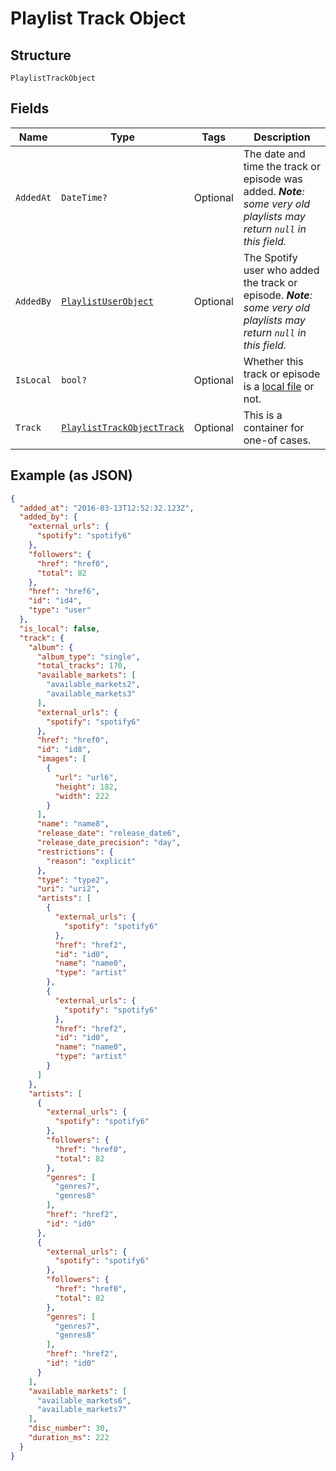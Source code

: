 
# Playlist Track Object

## Structure

`PlaylistTrackObject`

## Fields

| Name | Type | Tags | Description |
|  --- | --- | --- | --- |
| `AddedAt` | `DateTime?` | Optional | The date and time the track or episode was added. _**Note**: some very old playlists may return `null` in this field._ |
| `AddedBy` | [`PlaylistUserObject`](../../doc/models/playlist-user-object.md) | Optional | The Spotify user who added the track or episode. _**Note**: some very old playlists may return `null` in this field._ |
| `IsLocal` | `bool?` | Optional | Whether this track or episode is a [local file](/documentation/web-api/concepts/playlists/#local-files) or not. |
| `Track` | [`PlaylistTrackObjectTrack`](../../doc/models/containers/playlist-track-object-track.md) | Optional | This is a container for one-of cases. |

## Example (as JSON)

```json
{
  "added_at": "2016-03-13T12:52:32.123Z",
  "added_by": {
    "external_urls": {
      "spotify": "spotify6"
    },
    "followers": {
      "href": "href0",
      "total": 82
    },
    "href": "href6",
    "id": "id4",
    "type": "user"
  },
  "is_local": false,
  "track": {
    "album": {
      "album_type": "single",
      "total_tracks": 170,
      "available_markets": [
        "available_markets2",
        "available_markets3"
      ],
      "external_urls": {
        "spotify": "spotify6"
      },
      "href": "href0",
      "id": "id8",
      "images": [
        {
          "url": "url6",
          "height": 182,
          "width": 222
        }
      ],
      "name": "name8",
      "release_date": "release_date6",
      "release_date_precision": "day",
      "restrictions": {
        "reason": "explicit"
      },
      "type": "type2",
      "uri": "uri2",
      "artists": [
        {
          "external_urls": {
            "spotify": "spotify6"
          },
          "href": "href2",
          "id": "id0",
          "name": "name0",
          "type": "artist"
        },
        {
          "external_urls": {
            "spotify": "spotify6"
          },
          "href": "href2",
          "id": "id0",
          "name": "name0",
          "type": "artist"
        }
      ]
    },
    "artists": [
      {
        "external_urls": {
          "spotify": "spotify6"
        },
        "followers": {
          "href": "href0",
          "total": 82
        },
        "genres": [
          "genres7",
          "genres8"
        ],
        "href": "href2",
        "id": "id0"
      },
      {
        "external_urls": {
          "spotify": "spotify6"
        },
        "followers": {
          "href": "href0",
          "total": 82
        },
        "genres": [
          "genres7",
          "genres8"
        ],
        "href": "href2",
        "id": "id0"
      }
    ],
    "available_markets": [
      "available_markets6",
      "available_markets7"
    ],
    "disc_number": 30,
    "duration_ms": 222
  }
}
```

